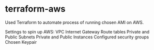 # terraform-aws

Used Terraform to automate process of running chosen AMI on AWS. 

Settings to spin up AWS:
VPC
Internet Gateway 
Route tables
Private and Public Subnets
Private and Public Instances
Configured security groups 
Chosen Keypair 
